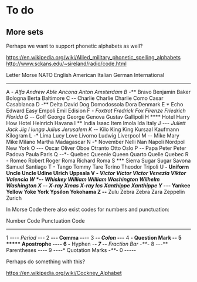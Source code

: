# To do

## More sets

Perhaps we want to support phonetic alphabets as well?

<https://en.wikipedia.org/wiki/Allied_military_phonetic_spelling_alphabets>
<http://www.sckans.edu/~sireland/radio/code.html>

Letter	Morse	  NATO	    English	    American  Italian	      German    	International
------- ------- --------- ----------- --------- ------------- ----------- -------------
A	      *-	    Alfa	    Andrew	    Able	    Ancona	      Anton	      Amsterdam
B	      -***	  Bravo	    Benjamin	  Baker	    Bologna   	  Berta	      Baltimore
C	      -*-*	  Charlie	  Charlie	    Charlie	  Como      	  Casar	      Casablanca
D	      -**	    Delta	    David	      Dog	      Domodossola	  Dora	      Denmark
E	      *	      Echo	    Edward	    Easy	    Empoli	      Emil	      Edision
F	      **-*	  Foxtrot	  Fredrick	  Fox	      Firenze	      Friedrich	  Florida
G	      --*	    Golf	    George	    George	  Genova	      Gustav	    Gallipoli
H	      ****	  Hotel	    Harry	      How	      Hotel	        Heinrich	  Havana
I	      **	    India	    Isaac	      Item	    Imola	        Ida	        Italy
J	      *---	  Juliett	  Jack	      Jig	      I lunga	      Julius	    Jerusalem
K	      -*-	    Kilo	    King	      King	    Kursaal	      Kaufmann	  Kilogram
L	      *-**	  Lima	    Lucy	      Love	    Livorno	      Ludwig	    Liverpool
M	      --	    Mike	    Mary	      Mike	    Milano	      Martha	    Madagascar
N	      -*	    November	Nelli	      Nan	      Napoli	      Nordpol	    New York
O	      ---	    Oscar	    Oliver	    Oboe	    Otranto	      Otto	      Oslo
P	      *--*	  Papa	    Peter	      Peter	    Padova	      Paula	      Paris
Q	      --*-	  Quebec	  Queenie	    Queen	    Quarto	      Quelle	    Quebec
R	      *-*	    Romeo	    Robert	    Roger   	Roma	        Richard	    Roma
S	      ***	    Sierra	  Sugar	      Sugar	    Savona	      Samuel	    Santiago
T	      -	      Tango	    Tommy	      Tare	    Torino	      Theodor	    Tripoli
U	      **-	    Uniform	  Uncle	      Uncle	    Udine	        Ulrich	    Uppsala
V	      ***-	  Victor	  Victor	    Victor	  Venezia	      Viktor	    Valencia
W	      *--	    Whiskey	  William	    William	  Washington	  Wilhelm	    Washington
X	      -**-	  X-ray	    Xmas	      X-ray	    Ics	          Xanthippe	  Xanthippe
Y	      -*--	  Yankee	  Yellow	    Yoke	    York	        Ypsilon	    Yokohama
Z	      --**	  Zulu	    Zebra	      Zebra	    Zara	        Zeppelin	  Zurich

In Morse Code there also exist codes for numbers and punctuation:

Number	Code	      Punctuation	      Code
------- ----------- ----------------- ----
1	      *----	      Period	          *-*-*-
2	      **---	      Comma	            --**--
3	      ***--	      Colon	            ---***
4	      ****-	      Question Mark	    **--**
5	      *****	      Apostrophe	      *----*
6	      -****	      Hyphen	          -****-
7	      --***	      Fraction Bar	    -**-*
8	      ---**	      Parentheses	      -*--*-
9	      ----*	      Quotation Marks	  *-**-*
0	      -----

Perhaps do something with this?

<https://en.wikipedia.org/wiki/Cockney_Alphabet>

